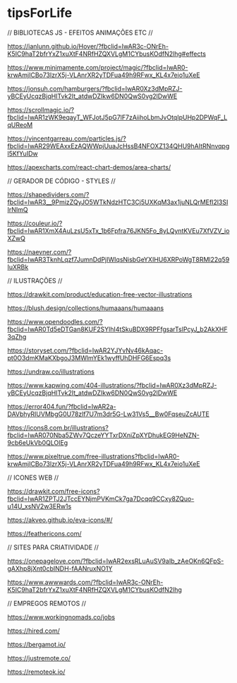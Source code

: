 # tipsForLife

// BIBLIOTECAS JS - EFEITOS ANIMAÇÕES ETC //

https://ianlunn.github.io/Hover/?fbclid=IwAR3c-ONrEh-K5IC9haT2bfrYxZ1xuXtF4NRfHZQXVLgM1CYbusKOdfN2lhg#effects

https://www.minimamente.com/project/magic/?fbclid=IwAR0-krwAmjICBo73lzrX5j-VLAnrXR2yTDFua49h9RFwx_KL4x7eio1uXeE

https://jonsuh.com/hamburgers/?fbclid=IwAR0Xz3dMpRZJ-yBCEyUcqzBjqHITvk2It_atdwDZIkw6DN0QwS0vg2lDwWE

https://scrollmagic.io/?fbclid=IwAR1zWK9eqayT_WFJotJ5pG7lF7zAiihoLbmJvOtqIpUHp2DPWqF_LqUReoM

https://vincentgarreau.com/particles.js/?fbclid=IwAR29WEAxxEzAQWWpjUuaJcHssB4NFOXZ134QHU9hAItRNnvqpgl5KfYuIDw

https://apexcharts.com/react-chart-demos/area-charts/

// GERADOR DE CÓDIGO - STYLES //

https://shapedividers.com/?fbclid=IwAR3__9PmizZQyJO5WTkNdzHTC3Cj5UXKqM3ax1juNLQrMEfI2l3SIIrNImQ

https://couleur.io/?fbclid=IwAR1XmX4AuLzsU5xTx_1b6Fpfra76JKN5Fo_8yLQyntKVEu7XfVZV_ioXZwQ

https://naevner.com/?fbclid=IwAR3TknhLqzf7JumnDdPjIWIqsNisbGeYXIHU6XRPoWgT8RMl22q59IuXRBk

// ILUSTRAÇÕES //

https://drawkit.com/product/education-free-vector-illustrations

https://blush.design/collections/humaaans/humaaans

https://www.opendoodles.com/?fbclid=IwAR0Td5eDTGan8KUF2SYlhI4tSkuBDX9RPFfgsarTslPcyJ_b2AkXHF3qZhg

https://storyset.com/?fbclid=IwAR2YJYvNv46kAqac-pt0O3dmKMaKXbgoJ3MWlmYEk1wyffUhDHFG6Espq3s

https://undraw.co/illustrations

https://www.kapwing.com/404-illustrations/?fbclid=IwAR0Xz3dMpRZJ-yBCEyUcqzBjqHITvk2It_atdwDZIkw6DN0QwS0vg2lDwWE

https://error404.fun/?fbclid=IwAR2a-DAVbhyRIUVMbgG0U78zlf7U7m3dr5G-Lw31Vs5__Bw0FqseuZcAUTE

https://icons8.com.br/illustrations?fbclid=IwAR070Nba5ZWv7QczeYYTxrDXniZpXYDhukEG9HeNZN-9cb6eUkVb0QLOIEg

https://www.pixeltrue.com/free-illustrations?fbclid=IwAR0-krwAmjICBo73lzrX5j-VLAnrXR2yTDFua49h9RFwx_KL4x7eio1uXeE

// ICONES WEB //

https://drawkit.com/free-icons?fbclid=IwAR1ZPTJ2JTccEYNjmPVKmCk7ga7Dcqq9CCxy8ZQuo-u14U_xsNV2w3ERw1s

https://akveo.github.io/eva-icons/#/

https://feathericons.com/

// SITES PARA CRIATIVIDADE //

https://onepagelove.com/?fbclid=IwAR2exsRLuAuSV9aIb_zAeOKn6QFpS-gAXhp8jXnt0cbINDH-fAANruxNO1Y

https://www.awwwards.com/?fbclid=IwAR3c-ONrEh-K5IC9haT2bfrYxZ1xuXtF4NRfHZQXVLgM1CYbusKOdfN2lhg

// EMPREGOS REMOTOS //

https://www.workingnomads.co/jobs

https://hired.com/

https://bergamot.io/

https://justremote.co/

https://remoteok.io/
